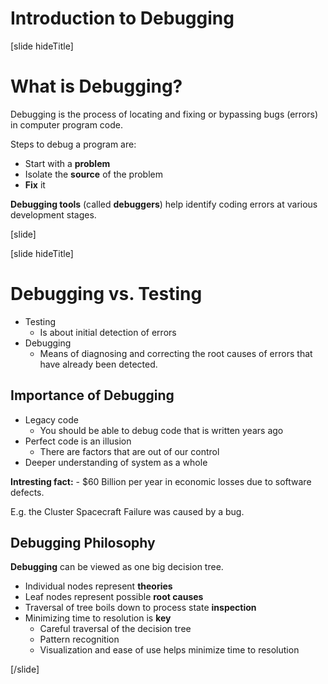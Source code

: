 # Introduction to Debugging

[slide hideTitle]

# What is Debugging?

Debugging is the process of locating and fixing or bypassing bugs (errors) in computer program code.

Steps to debug a program are:
- Start with a **problem**
- Isolate the **source** of the problem
- **Fix** it

**Debugging tools** (called **debuggers**) help identify coding errors at various development stages.

[slide]

[slide hideTitle]

# Debugging vs. Testing

- Testing
    - Is about initial detection of errors
- Debugging
    - Means of diagnosing and correcting the root causes of errors that have already been detected.

## Importance of Debugging

- Legacy code
    - You should be able to debug code that is written years ago
- Perfect code is an illusion
    - There are factors that are out of our control
- Deeper understanding of system as a whole

**Intresting fact:** - $60 Billion per year in economic losses due to software defects.

E.g. the Cluster Spacecraft Failure was caused by a bug.

## Debugging Philosophy

**Debugging** can be viewed as one big decision tree.

- Individual nodes represent **theories**
- Leaf nodes represent possible **root causes**
- Traversal of tree boils down to process state **inspection**
- Minimizing time to resolution is **key**
    - Careful traversal of the decision tree
    - Pattern recognition
    - Visualization and ease of use helps minimize time to resolution

[/slide]
